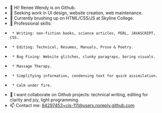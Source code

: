 - 👋 Hi! Renee Wendy is on Github.
- 👀 Seeking work in UI design, website creation, web maintenance.
- 🌱 Currently brushing up on HTML/CSS/JS at Skyline College.
- 👋 Professional skills: 
-      * Writing: non-fiction books, science articles, PERL, JAVASCRIPT, CSS.
-      * Editing: Technical, Resumes, Manuals, Prose & Poetry.
-      * Bug Fixing: Website glitches, clunky paragraps, boring visuals.
-      * Massage Therapy.
-      * Simplifying information, condensing text for quick assimilation.
-      * Calm under fire.
- 💞️ I want collaborate on Github projects: technical writing, editing for clarity and joy, light programming.
- 📫 Contact me: 84297453+cis-111@users.noreply.github.com
